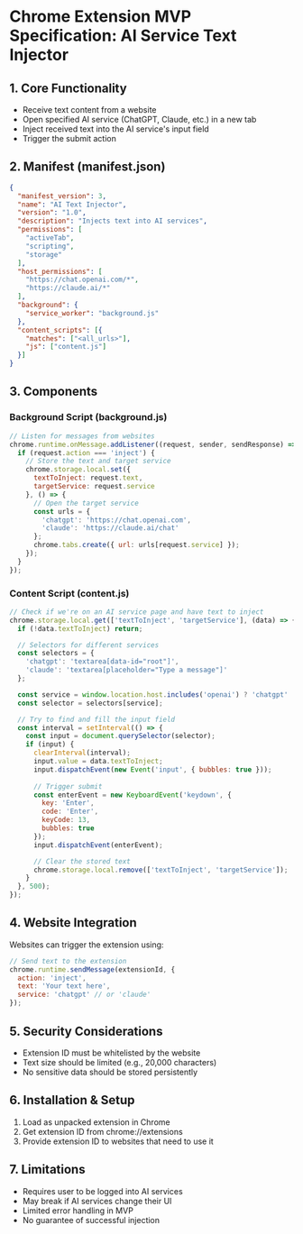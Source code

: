 # Chrome Extension MVP Specification: AI Service Text Injector

## 1. Core Functionality
- Receive text content from a website
- Open specified AI service (ChatGPT, Claude, etc.) in a new tab
- Inject received text into the AI service's input field
- Trigger the submit action

## 2. Manifest (manifest.json)
```json
{
  "manifest_version": 3,
  "name": "AI Text Injector",
  "version": "1.0",
  "description": "Injects text into AI services",
  "permissions": [
    "activeTab",
    "scripting",
    "storage"
  ],
  "host_permissions": [
    "https://chat.openai.com/*",
    "https://claude.ai/*"
  ],
  "background": {
    "service_worker": "background.js"
  },
  "content_scripts": [{
    "matches": ["<all_urls>"],
    "js": ["content.js"]
  }]
}
```

## 3. Components

### Background Script (background.js)
```javascript
// Listen for messages from websites
chrome.runtime.onMessage.addListener((request, sender, sendResponse) => {
  if (request.action === 'inject') {
    // Store the text and target service
    chrome.storage.local.set({
      textToInject: request.text,
      targetService: request.service
    }, () => {
      // Open the target service
      const urls = {
        'chatgpt': 'https://chat.openai.com',
        'claude': 'https://claude.ai/chat'
      };
      chrome.tabs.create({ url: urls[request.service] });
    });
  }
});
```

### Content Script (content.js)
```javascript
// Check if we're on an AI service page and have text to inject
chrome.storage.local.get(['textToInject', 'targetService'], (data) => {
  if (!data.textToInject) return;

  // Selectors for different services
  const selectors = {
    'chatgpt': 'textarea[data-id="root"]',
    'claude': 'textarea[placeholder="Type a message"]'
  };

  const service = window.location.host.includes('openai') ? 'chatgpt' : 'claude';
  const selector = selectors[service];

  // Try to find and fill the input field
  const interval = setInterval(() => {
    const input = document.querySelector(selector);
    if (input) {
      clearInterval(interval);
      input.value = data.textToInject;
      input.dispatchEvent(new Event('input', { bubbles: true }));
      
      // Trigger submit
      const enterEvent = new KeyboardEvent('keydown', {
        key: 'Enter',
        code: 'Enter',
        keyCode: 13,
        bubbles: true
      });
      input.dispatchEvent(enterEvent);

      // Clear the stored text
      chrome.storage.local.remove(['textToInject', 'targetService']);
    }
  }, 500);
});
```

## 4. Website Integration
Websites can trigger the extension using:
```javascript
// Send text to the extension
chrome.runtime.sendMessage(extensionId, {
  action: 'inject',
  text: 'Your text here',
  service: 'chatgpt' // or 'claude'
});
```

## 5. Security Considerations
- Extension ID must be whitelisted by the website
- Text size should be limited (e.g., 20,000 characters)
- No sensitive data should be stored persistently

## 6. Installation & Setup
1. Load as unpacked extension in Chrome
2. Get extension ID from chrome://extensions
3. Provide extension ID to websites that need to use it

## 7. Limitations
- Requires user to be logged into AI services
- May break if AI services change their UI
- Limited error handling in MVP
- No guarantee of successful injection